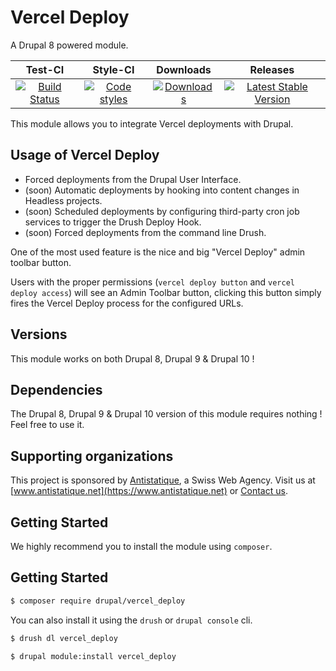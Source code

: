 # Vercel Deploy

A Drupal 8 powered module.

|       Test-CI        |        Style-CI         |        Downloads        |         Releases         |
|:----------------------:|:-----------------------:|:-----------------------:|:------------------------:|
| [![Build Status](https://github.com/antistatique/drupal-vercel-deploy/actions/workflows/ci.yml/badge.svg)](https://github.com/antistatique/drupal-vercel-deploy/actions/workflows/ci.yml) | [![Code styles](https://github.com/antistatique/drupal-vercel-deploy/actions/workflows/styles.yml/badge.svg)](https://github.com/antistatique/drupal-vercel-deploy/actions/workflows/styles.yml) | [![Downloads](https://img.shields.io/badge/downloads-8.x--1.0-green.svg?style=flat-square)](https://ftp.drupal.org/files/projects/vercel_deploy-8.x-1.0.tar.gz) | [![Latest Stable Version](https://img.shields.io/badge/release-v1.0-blue.svg?style=flat-square)](https://www.drupal.org/project/vercel_deploy/releases) |

This module allows you to integrate Vercel deployments with Drupal.

## Usage of Vercel Deploy

  - Forced deployments from the Drupal User Interface.
  - (soon) Automatic deployments by hooking into content changes in Headless
  projects.
  - (soon) Scheduled deployments by configuring third-party cron job services to
  trigger the Drush Deploy Hook.
  - (soon) Forced deployments from the command line Drush.

One of the most used feature is the nice and big "Vercel Deploy" admin toolbar
button.

Users with the proper permissions (`vercel deploy button` and
`vercel deploy access`) will see an Admin Toolbar button, clicking this button
simply fires the Vercel Deploy process for the configured URLs.

## Versions

This module works on both Drupal 8, Drupal 9 & Drupal 10 !

## Dependencies

The Drupal 8, Drupal 9 & Drupal 10 version of this module requires nothing !
Feel free to use it.

## Supporting organizations

This project is sponsored by [Antistatique](https://www.antistatique.net), a Swiss Web Agency.
Visit us at [www.antistatique.net](https://www.antistatique.net) or
[Contact us](mailto:info@antistatique.net).

## Getting Started

We highly recommend you to install the module using `composer`.

<h2>Getting Started</h2>


```bash
$ composer require drupal/vercel_deploy
```

You can also install it using the `drush` or `drupal console` cli.

```bash
$ drush dl vercel_deploy
```

```bash
$ drupal module:install vercel_deploy
 ```
